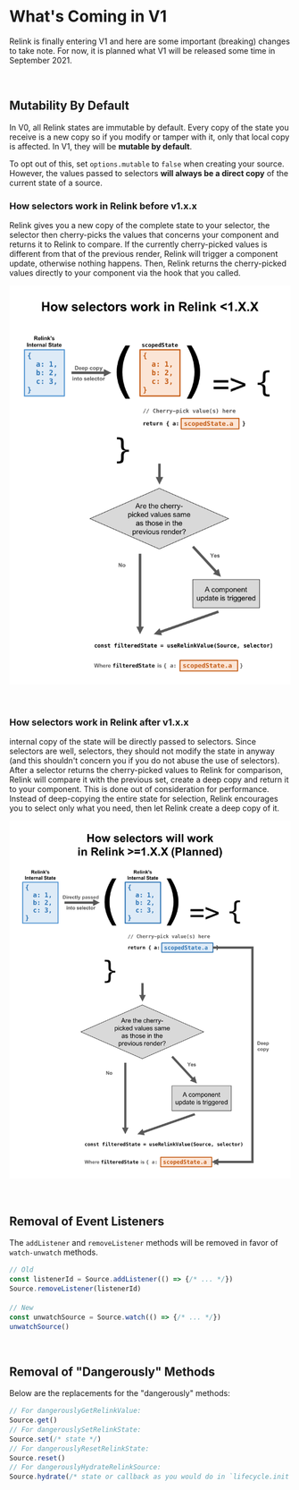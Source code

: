 # What's Coming in V1

Relink is finally entering V1 and here are some important (breaking) changes to take note. For now, it is planned what V1 will be released some time in September 2021.

<br/>

## Mutability By Default

In V0, all Relink states are immutable by default. Every copy of the state you receive is a new copy so if you modify or tamper with it, only that local copy is affected. In V1, they will be **mutable by default**.

To opt out of this, set `options.mutable` to `false` when creating your source. However, the values passed to selectors **will always be a direct copy** of the current state of a source.

### How selectors work in Relink before v1.x.x
Relink gives you a new copy of the complete state to your selector, the selector then cherry-picks the values that concerns your component and returns it to Relink to compare. If the currently cherry-picked values is different from that of the previous render, Relink will trigger a component update, otherwise nothing happens. Then, Relink returns the cherry-picked values directly to your component via the hook that you called.

![How selectors work in Relink before v1.x.x](https://raw.githubusercontent.com/chin98edwin/react-relink/main/assets/how-selectors-work-in-relink-before-1xx.png)

<br/>

### How selectors work in Relink after v1.x.x
internal copy of the state will be directly passed to selectors. Since selectors are well, selectors, they should not modify the state in anyway (and this shouldn't concern you if you do not abuse the use of selectors). After a selector returns the cherry-picked values to Relink for comparison, Relink will compare it with the previous set, create a deep copy and return it to your component. This is done out of consideration for performance. Instead of deep-copying the entire state for selection, Relink encourages you to select only what you need, then let Relink create a deep copy of it.

![How selectors work in Relink after v1.x.x](https://raw.githubusercontent.com/chin98edwin/react-relink/main/assets/how-selectors-work-in-relink-after-1xx.png)

<br/>

## Removal of Event Listeners

The `addListener` and `removeListener` methods will be removed in favor of `watch-unwatch` methods.

```js
// Old
const listenerId = Source.addListener(() => {/* ... */})
Source.removeListener(listenerId)

// New
const unwatchSource = Source.watch(() => {/* ... */})
unwatchSource()
```

<br/>

## Removal of "Dangerously" Methods
Below are the replacements for the "dangerously" methods:

```js
// For dangerouslyGetRelinkValue:
Source.get()
// For dangerouslySetRelinkState:
Source.set(/* state */)
// For dangerouslyResetRelinkState:
Source.reset()
// For dangerouslyHydrateRelinkSource:
Source.hydrate(/* state or callback as you would do in `lifecycle.init` */)
```

<br/>
